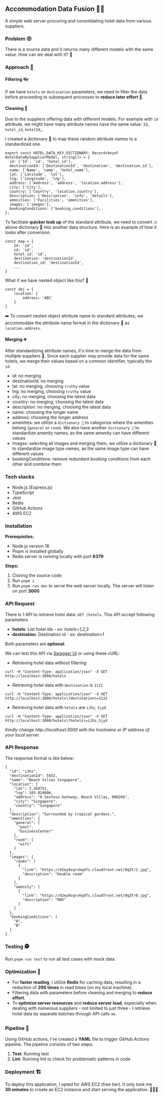 ## Accommodation Data Fusion 🤝🤝

A simple web server procuring and consolidating hotel data from various suppliers.

### Problem 😵

There is a source data and it returns many different models with the same value. How can we deal with it? 🤔

### Approach 🚀

#### Filtering 👓

If we have `hotels` or `destination` parameters, we need to filter the data before proceeding to subsequent processes to **reduce later effort** 💪.

#### Cleaning 🧹

Due to the suppliers offering data with different models. For example with `id` attribute, we might have many attribute names have the same value: `Id`, `hotel_id`, `hotelId`,..

I created a dictionary 📘 to map these random attribute names to a standardized one.

```
export const HOTEL_DATA_KEY_DICTIONARY: Record<keyof HotelDataBySupplierModel, string[]> = {
  id: ['Id', 'id', 'hotel_id'],
  destinationId: ['DestinationId', 'destination', 'destination_id'],
  name: ['Name', 'name', 'hotel_name'],
  lat: ['Latitude', 'lat'],
  lng: ['Longitude', 'lng'],
  address: ['Address', 'address', 'location.address'],
  city: ['City'],
  country: ['Country', 'location.country'],
  description: ['Description', 'info', 'details'],
  amenities: ['Facilities', 'amenities'],
  images: ['images'],
  bookingConditions: ['booking_conditions'],
};
```

To facilitate **quicker look up** of the standard attribute, we need to convert ⚔️ above dictionary 📘 into another data structure. Here is an example of how it looks after conversion.

```
const map = {
    Id: 'id',
    id: 'id',
    hotel_id: 'id',
    destination: 'destinationId',
    destination_id: 'destinationId',
    ...
}
```

What if we have nested object like this? 🤔

```
const obj = {
    location: {
        address: 'ABC'
    }
}
```

➡️ To convert nested object attribute name to standard attributes, we accommodate the attribute name format in the dictionary 📘 as `location.address`.


#### Merging ➕

After standardizing attribute names, it's time to merge the data from multiple suppliers 🎉. Since each supplier may provide data for the same hotels, we merge their values based on a common identifier, typically the `id`.

- id: no merging
- destinationId: no merging
- lat: no merging, choosing `truthy` value
- lng: no merging, choosing `truthy` value
- city; no merging, choosing the latest data
- country: no merging, choosing the latest data
- description: no merging, choosing the latest data
- name: choosing the longer name
- address: choosing the longer address
- amenities: we utilize a `dictionary 📘` to categorize where the amenities belong (`general` or `room`). We also have another `dictionary 📘` to standardize amenity names, as the same amenity can have different values
- images: selecting all images and merging them, we utilize a dictionary 📘 to standardize image type names, as the same image type can have different values
- bookingConditions: remove redundant booking conditions from each other and combine them

### Tech stacks

- Node.js (Express.js)
- TypeScript
- Jest
- Redis
- GitHub Actions
- AWS EC2

### Installation

**Prerequisites:**
- Node.js version 18
- Pnpm is installed globally
- Redis server is running locally with port **6379**

**Steps:**
1. Cloning the source code
2. Run `pnpm i`
3. Run `pnpm run dev` to serve the web server locally. The server will listen on port **3000**

### API Request

There is 1 API to retrieve hotel data: `GET /hotels`. This API accept following parameters
- **hotels**: List hotel ids - *ex: hotels=1,2,3*
- **destination**: Destination id - *ex: destination=1*

Both parameters are **optional**.

We can test this API via [Swagger UI](http://localhost:3000/api-docs/#/default/get_hotels) or using these cURL:

- Retrieving hotel data without filtering 
```
curl -H "Content-Type: application/json" -X GET http://localhost:3000/hotels
```

- Retrieving hotel data with `destination` is `1122`
```
curl -H "Content-Type: application/json" -X GET http://localhost:3000/hotels\?destination\=1122
```

- Retrieving hotel data with `hotels` are `iJhz`, `SjyX`
```
curl -H "Content-Type: application/json" -X GET http://localhost:3000/hotels\?hotels\=iJhz,SjyX
```

*Kindly change http://localhost:3000 with the hostname or IP address of your local server.*

### API Response

The response format is like below:

```
{
  "id": "iJhz",
  "destinationId": 5432,
  "name": "Beach Villas Singapore",
  "location": {
    "lat": 1.264751,
    "lng": 103.824006,
    "address": "8 Sentosa Gateway, Beach Villas, 098269",
    "city": "Singapore",
    "country": "Singapore"
  },
  "description": "Surrounded by tropical gardens.",
  "amenities": {
    "general": [
      "pool",
      "businessCenter"
    ],
    "room": [
      "wifi"
    ]
  },
  "images": {
    "rooms": [
      {
        "link": "https://d2ey9sqrvkqdfs.cloudfront.net/0qZF/2.jpg",
        "description": "Double room"
      }
    ],
    "amenity": [
      {
        "link": "https://d2ey9sqrvkqdfs.cloudfront.net/0qZF/0.jpg",
        "description": "RWS"
      }
    ]
  },
  "bookingConditions": [
    "A",
    "B"
  ]
}
```

### Testing 🕵️
Run `pnpm run test` to run all test cases with mock data.

### Optimization 🚀
- For **faster reading**, I utilize **Redis** for caching data, resulting in a reduction of **200 times** in read times (on my local machine).
- Filtering data with parameters before cleaning and merging to **reduce effort**.
- To **optimize server resources** and **reduce server load**, especially when dealing with numerous suppliers - not limited to just three - I retrieve hotel data by separate batches through API calls ✂️.

### Pipeline 🪈
Using GitHub actions, I've created a **YAML** file to trigger GitHub Actions pipeline. The pipeline consists of two steps:
1. **Test**: Running test
2. **Lint**: Running lint to check for problematic patterns in code

### Deployment 🏗️
To deploy this application, I opted for AWS EC2 (free tier). It only took me **30 minutes** to create an EC2 instance and start serving the application. 🚀🚀🚀

